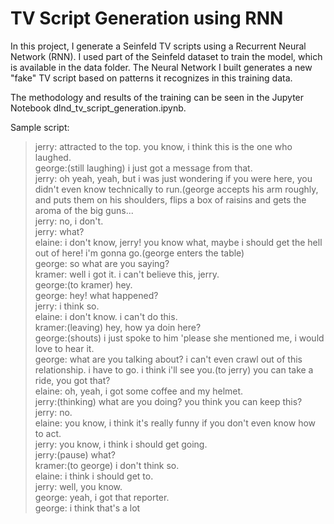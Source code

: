 # TV Script Generation using RNN

In this project, I generate a Seinfeld TV scripts using a Recurrent Neural Network (RNN). I used part of the Seinfeld dataset to train the model, which is available in the data folder. The Neural Network I built generates a new "fake" TV script based on patterns it recognizes in this training data.

The methodology and results of the training can be seen in the Jupyter Notebook dlnd_tv_script_generation.ipynb.

Sample script:
>	jerry: attracted to the top. you know, i think this is the one who laughed.		  
>	george:(still laughing) i just got a message from that.		  
>	jerry: oh yeah, yeah, but i was just wondering if you were here, you didn't even know technically to run.(george accepts his arm roughly, and puts them on his shoulders, flips a box of raisins and gets the aroma of the big guns...		  
>	jerry: no, i don't.		  
>	jerry: what?		  
>	elaine: i don't know, jerry! you know what, maybe i should get the hell out of here! i'm gonna go.(george enters the table)		  
>	george: so what are you saying?		  
>	kramer: well i got it. i can't believe this, jerry.		  
>	george:(to kramer) hey.		  
>	george: hey! what happened?		  
>	jerry: i think so.		  
>	elaine: i don't know. i can't do this.		  
>	kramer:(leaving) hey, how ya doin here?		  
>	george:(shouts) i just spoke to him 'please she mentioned me, i would love to hear it.		  
>	george: what are you talking about? i can't even crawl out of this relationship. i have to go. i think i'll see you.(to jerry) you can take a ride, you got that?		  
>	elaine: oh, yeah, i got some coffee and my helmet.		  
>	jerry:(thinking) what are you doing? you think you can keep this?		  
>	jerry: no.		  
>	elaine: you know, i think it's really funny if you don't even know how to act.		  
>	jerry: you know, i think i should get going.		  
>	jerry:(pause) what?		  
>	kramer:(to george) i don't think so.		  
>	elaine: i think i should get to.		  
>	jerry: well, you know.		  
>	george: yeah, i got that reporter.		  
>	george: i think that's a lot		  
